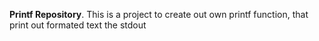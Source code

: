 __Printf Repository__.
This is a project to create out own printf function, that
print out formated text the stdout

